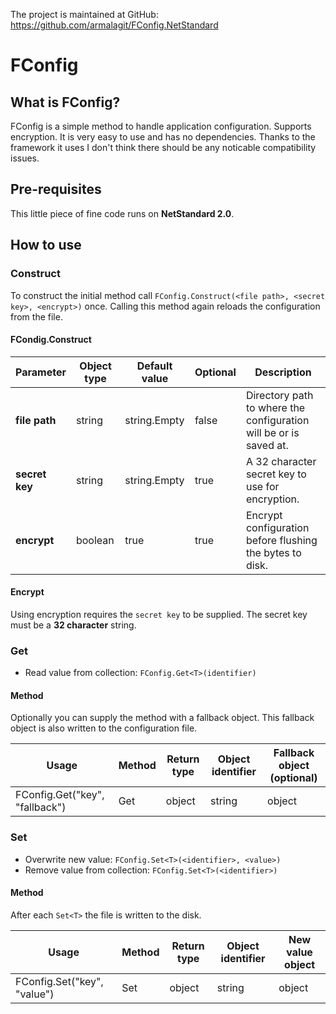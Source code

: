 The project is maintained at GitHub: https://github.com/armalagit/FConfig.NetStandard

# FConfig
## What is FConfig?
FConfig is a simple method to handle application configuration. Supports encryption. It is very easy to use and has no dependencies. Thanks to the framework it uses I don't think there should be any noticable compatibility issues.

## Pre-requisites
This little piece of fine code runs on **NetStandard 2.0**.

## How to use
### **Construct**
To construct the initial method call ``FConfig.Construct(<file path>, <secret key>, <encrypt>)`` once. Calling this method again reloads the configuration from the file.
#### FCondig.Construct
| Parameter| Object type | Default value | Optional | Description |
|---|---|---|---|---|
| **file path** | string | string.Empty | false | Directory path to where the configuration will be or is saved at. |
| **secret key** | string | string.Empty | true | A 32 character secret key to use for encryption. |
| **encrypt** | boolean | true | true | Encrypt configuration before flushing the bytes to disk. |
#### Encrypt
Using encryption requires the ``secret key`` to be supplied. The secret key must be a **32 character** string.

### **Get**
* Read value from collection: ``FConfig.Get<T>(identifier)``
#### Method
Optionally you can supply the method with a fallback object. This fallback object is also written to the configuration file.

| Usage | Method | Return type | Object identifier | Fallback object (optional) |
|---|---|---|---|---|
| FConfig.Get<string>("key", "fallback") | Get | object | string | object |

### **Set**
* Overwrite new value: ``FConfig.Set<T>(<identifier>, <value>)``
* Remove value from collection: ``FConfig.Set<T>(<identifier>)``
#### Method
After each ``Set<T>`` the file is written to the disk.

| Usage | Method | Return type | Object identifier | New value object |
|---|---|---|---|---|
| FConfig.Set<string>("key", "value") | Set | object | string | object |
